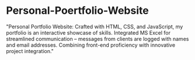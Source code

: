 # Personal-Poertfolio-Website
"Personal Portfolio Website: Crafted with HTML, CSS, and JavaScript, my portfolio is an interactive showcase of skills. Integrated MS Excel for streamlined communication – messages from clients are logged with names and email addresses. Combining front-end proficiency with innovative project integration."
 
